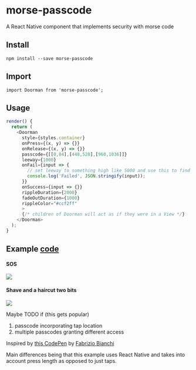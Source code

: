 # morse-passcode

A React Native component that implements security with morse code

## Install

`npm install --save morse-passcode`

## Import

`import Doorman from 'morse-passcode';`

## Usage

```javascript
render() {
  return (
    <Doorman
      style={styles.container}
      onPress={(x, y) => {}}
      onRelease={(x, y) => {}}
      passcode={[[0,84],[448,528],[960,1036]]}
      leeway={1000}
      onFail={input => {
        // set leeway to something high like 5000 and use this to find a passcode
        console.log('Failed', JSON.stringify(input));
      }}
      onSuccess={input => {}}
      rippleDuration={2000}
      fadeOutDuration={1000}
      rippleColor="#ccf2ff"
      >
      {/* children of Doorman will act as if they were in a View */}
    </Doorman>
  );
}
```

## Example [code](https://github.com/MiLeung/morse-passcode/blob/master/src/Example.js)
#### SOS

![](https://media.giphy.com/media/xUPGcxH92M295TrZMQ/giphy.gif)

#### Shave and a haircut two bits

![](https://media.giphy.com/media/l4FGEkvQ20agttFVC/giphy.gif)


Maybe TODO if (this gets popular)

1. passcode incorporating tap location
2. multiple passcodes granting different access

Inspired by [this CodePen](http://codepen.io/fbrz/pen/Hgqmd) by [Fabrizio Bianchi](https://twitter.com/_fbrz?lang=en)

Main differences being that this example uses React Native and takes into account press length as opposed to just taps.
